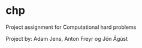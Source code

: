 # chp
Project assignment for Computational hard problems

Project by: Adam Jens, Anton Freyr og Jón Ágúst 

